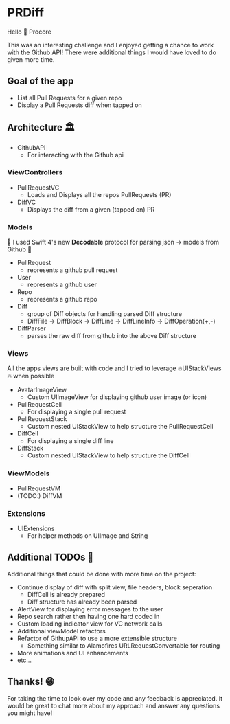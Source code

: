 # PRDiff 
<p>Hello 🙂 Procore</p>
This was an interesting challenge and I enjoyed getting a chance to work with the Github API!  There were additional things I would have loved to do given more time.

## Goal of the app
- List all Pull Requests for a given repo
- Display a Pull Requests diff when tapped on

## Architecture 🏛
- GithubAPI
  - For interacting with the Github api

### ViewControllers
- PullRequestVC
  - Loads and Displays all the repos PullRequests (PR)
- DiffVC
  - Displays the diff from a given (tapped on) PR
  
### Models
🎉 I used Swift 4's new __Decodable__ protocol for parsing json -> models from Github 🎉
- PullRequest
  - represents a github pull request
- User
  - represents a github user
- Repo
  - represents a github repo
- Diff
  - group of Diff objects for handling parsed Diff structure
  - DiffFile -> DiffBlock -> DiffLine -> DiffLineInfo -> DiffOperation(+,-)
- DiffParser
  - parses the raw diff from github into the above Diff structure

### Views
All the apps views are built with code and I tried to leverage 🔥UIStackViews🔥 when possible
- AvatarImageView
  - Custom UIImageView for displaying github user image (or icon)
- PullRequestCell
  - For displaying a single pull request
- PullRequestStack
  - Custom nested UIStackView to help structure the PullRequestCell
- DiffCell
  - For displaying a single diff line
- DiffStack
  - Custom nested UIStackView to help structure the DiffCell

### ViewModels
- PullRequestVM
- (TODO:) DiffVM

### Extensions
- UIExtensions
  - For helper methods on UIImage and String

## Additional TODOs 🤔
Additional things that could be done with more time on the project:
- Continue display of diff with split view, file headers, block seperation
  - DiffCell is already prepared
  - Diff structure has already been parsed
- AlertView for displaying error messages to the user
- Repo search rather then having one hard coded in
- Custom loading indicator view for VC network calls
- Additional viewModel refactors
- Refactor of GithupAPI to use a more extensible structure
  - Something similar to Alamofires URLRequestConvertable for routing
- More animations and UI enhancements
- etc...  

## Thanks! 😁
For taking the time to look over my code and any feedback is appreciated.  It would be great to chat more about my approach and answer any questions you might have!
